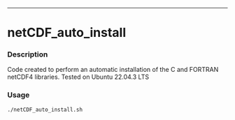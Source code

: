 ***
# netCDF_auto_install
### Description
Code created to perform an automatic installation of the C and FORTRAN netCDF4 libraries.
Tested on Ubuntu 22.04.3 LTS 

### Usage
```bash
./netCDF_auto_install.sh
```

